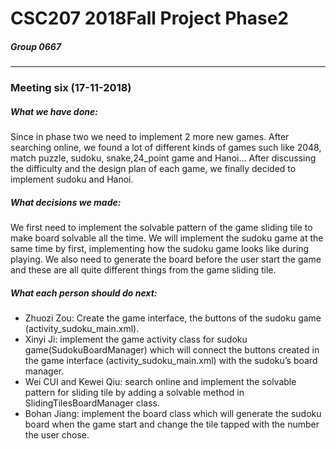 # CSC207 2018Fall Project Phase2
##### Group 0667
---
### Meeting six (17-11-2018)
##### What we have done:
Since in phase two we need to implement 2 more new games. After searching online, we found a lot of different kinds of games such like 2048, match puzzle, sudoku, snake,24_point game and Hanoi... After discussing the difficulty and the design plan of each game, we finally decided to implement sudoku and Hanoi.
##### What decisions we made:
We first need to implement the solvable pattern of the game sliding tile to make board solvable all the time. We will implement the sudoku game at the same time by first, implementing how the sudoku game looks like during playing. We also need to generate the board before the user start the game and these are all quite different things from the game sliding tile.
 
##### What each person should do next:
 - Zhuozi Zou: Create the game interface, the buttons of the sudoku game (activity_sudoku_main.xml).
- Xinyi Ji: implement the game activity class for sudoku game(SudokuBoardManager) which will connect the buttons created in the game interface (activity_sudoku_main.xml) with the sudoku’s board manager. 
 - Wei CUI and Kewei Qiu: search online and implement the solvable pattern for sliding tile by adding a solvable method in SlidingTilesBoardManager class.
 - Bohan Jiang: implement the board class which will generate the sudoku board when the game start and change the tile tapped with the number the user chose.
 
